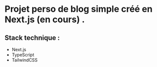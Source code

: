 # Projet perso de blog simple créé en Next.js (en cours) .

## Stack technique :

- Next.js
- TypeScript
- TailwindCSS